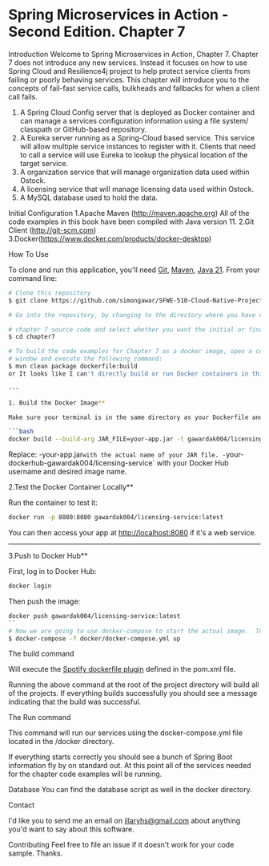# Spring Microservices in Action - Second Edition. Chapter 7

Introduction
Welcome to Spring Microservices in Action, Chapter 7.  Chapter 7 does not introduce any new services. Instead it focuses on how to use Spring Cloud and Resilience4j project to help protect service clients from failing or poorly behaving services. This chapter will introduce you to the concepts of fail-fast service calls, bulkheads and fallbacks for when a client call fails.

1. A Spring Cloud Config server that is deployed as Docker container and can manage a services configuration information using a file system/ classpath or GitHub-based repository.
2. A Eureka server running as a Spring-Cloud based service. This service will allow multiple service instances to register with it. Clients that need to call a service will use Eureka to lookup the physical location of the target service.
3. A organization service that will manage organization data used within Ostock.
4. A licensing service that will manage licensing data used within Ostock.
5. A MySQL database used to hold the data.

Initial Configuration
1.Apache Maven (<http://maven.apache.org>)  All of the code examples in this book have been compiled with Java version 11.
2.Git Client (<http://git-scm.com>)
3.Docker(<https://www.docker.com/products/docker-desktop>)

 How To Use

To clone and run this application, you'll need [Git](https://git-scm.com), [Maven](https://maven.apache.org/), [Java 21](https://www.oracle.com/technetwork/java/javase/downloads/jdk21-downloads-5066655.html). From your command line:

```bash
# Clone this repository
$ git clone https://github.com/simongawar/SFWE-510-Cloud-Native-Project-manning-smia.git

# Go into the repository, by changing to the directory where you have downloaded 

# chapter 7 source code and select whether you want the initial or final configuration
$ cd chapter7

# To build the code examples for Chapter 7 as a docker image, open a command-line 
# window and execute the following command:
$ mvn clean package dockerfile:build
or It looks like I can't directly build or run Docker containers in this environment. However, I can guide you step-by-step on how to do it locally or in your CI/CD pipeline. Here's how you can:

---

1. Build the Docker Image**

Make sure your terminal is in the same directory as your Dockerfile and JAR file. Then run:

```bash
docker build --build-arg JAR_FILE=your-app.jar -t gawardak004/licensing-service:latest .
```

Replace:
-your-app.jar`with the actual name of your JAR file.
-`your-dockerhub-gawardak004/licensing-service` with your Docker Hub username and desired image name.

2.Test the Docker Container Locally**

Run the container to test it:

```bash
docker run -p 8080:8080 gawardak004/licensing-service:latest
```

You can then access your app at <http://localhost:8080> if it's a web service.

---

3.Push to Docker Hub**

First, log in to Docker Hub:

```bash
docker login
```

Then push the image:

```bash
docker push gawardak004/licensing-service:latest
``
# Now we are going to use docker-compose to start the actual image.  To start the docker image, stay in the directory containing  your chapter 7 source code and  Run the following command: 
$ docker-compose -f docker/docker-compose.yml up
```

The build command

Will execute the [Spotify dockerfile plugin](https://github.com/spotify/dockerfile-maven) defined in the pom.xml file.  

 Running the above command at the root of the project directory will build all of the projects.  If everything builds successfully you should see a message indicating that the build was successful.

The Run command

This command will run our services using the docker-compose.yml file located in the /docker directory.

If everything starts correctly you should see a bunch of Spring Boot information fly by on standard out.  At this point all of the services needed for the chapter code examples will be running.

Database
You can find the database script as well in the docker directory.

Contact

I'd like you to send me an email on <illaryhs@gmail.com> about anything you'd want to say about this software.

Contributing
Feel free to file an issue if it doesn't work for your code sample. Thanks.
